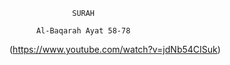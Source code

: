                   SURAH
       
          Al-Baqarah Ayat 58-78
          
(https://www.youtube.com/watch?v=jdNb54CISuk)
